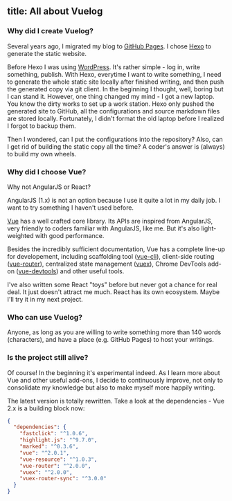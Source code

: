 title: All about Vuelog
---
### Why did I create Vuelog?

Several years ago, I migrated my blog to [GitHub Pages](https://pages.github.com/). I chose [Hexo](https://hexo.io/) to generate the static website.

Before Hexo I was using [WordPress](https://wordpress.org/). It's rather simple - log in, write something, publish. With Hexo, everytime I want to write something, I need to generate the whole static site locally after finished writing, and then push the generated copy via git client. In the beginning I thought, well, boring but I can stand it. However, one thing changed my mind - I got a new laptop. You know the dirty works to set up a work station. Hexo only pushed the generated site to GitHub, all the configurations and source markdown files are stored locally. Fortunately, I didn't format the old laptop before I realized I forgot to backup them.

Then I wondered, can I put the configurations into the repository? Also, can I get rid of building the static copy all the time? A coder's answer is (always) to build my own wheels.

### Why did I choose Vue?

Why not AngularJS or React?

AngularJS (1.x) is not an option because I use it quite a lot in my daily job. I want to try something I haven't used before. 

[Vue](http://vuejs.org/) has a well crafted core library. Its APIs are inspired from AngularJS, very friendly to coders familiar with AngularJS, like me. But it's also light-weighted with good performance.

Besides the incredibly sufficient documentation, Vue has a complete line-up for developement, including scaffolding tool ([vue-cli](https://github.com/vuejs/vue-cli)), client-side routing ([vue-router](https://github.com/vuejs/vue-router)), centralized state management ([vuex](https://github.com/vuejs/vuex)), Chrome DevTools add-on ([vue-devtools](https://github.com/vuejs/vue-devtools)) and other useful tools.

I've also written some React "toys" before but never got a chance for real deal. It just doesn't attract me much. React has its own ecosystem. Maybe I'll try it in my next project.

### Who can use Vuelog?

Anyone, as long as you are willing to write something more than 140 words (characters), and have a place (e.g. GitHub Pages) to host your writings.

### Is the project still alive?

Of course! In the beginning it's experimental indeed. As I learn more about Vue and other useful add-ons, I decide to continuously improve, not only to consolidate my knowledge but also to make myself more happily writing.

The latest version is totally rewritten. Take a look at the dependencies - Vue 2.x is a building block now:

```json
{
  "dependencies": {
    "fastclick": "^1.0.6",
    "highlight.js": "^9.7.0",
    "marked": "^0.3.6",
    "vue": "^2.0.1",
    "vue-resource": "^1.0.3",
    "vue-router": "^2.0.0",
    "vuex": "^2.0.0",
    "vuex-router-sync": "^3.0.0"
  }
}
```
